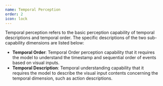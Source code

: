 ```yaml
---
name: Temporal Perception
order: 2
icon: lock
---
```

Temporal perception refers to the basic perception capability of temporal descriptions and temporal order. The specific descriptions of the two sub-capability dimensions are listed below:
- **Temporal Order**: Temporal Order  perception capability that it requires the model to understand the timestamp and sequential order of events based on visual inputs.
- **Temporal Description**: Temporal understanding capability that it requires the model to describe the visual input contents concerning the temporal dimension, such as action descriptions.

